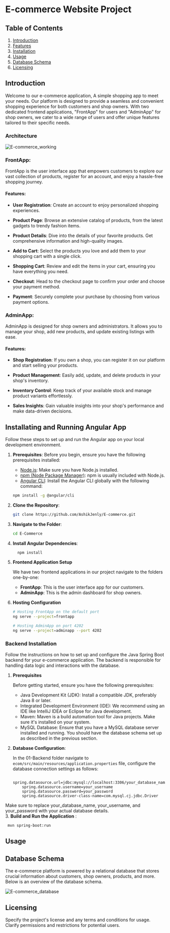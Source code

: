 # E-commerce Website Project

## Table of Contents
1. [Introduction](#introduction)
2. [Features](#features)
3. [Installation](#installating-and-running-angular-app)
4. [Usage](#usage)
5. [Database Schema](#database-schema)
6. [Licensing](#licensing)


## Introduction

Welcome to our e-commerce application, A simple shopping app to meet your needs. Our platform is designed to provide a seamless and convenient shopping experience for both customers and shop owners. With two dedicated frontend applications, "FrontApp" for users and "AdminApp" for shop owners, we cater to a wide range of users and offer unique features tailored to their specific needs.

### Architecture
![E-commerce_working](https://github.com/AshikJenly/E-commerce/assets/102305446/5a9ff279-cb29-4008-b773-75df8231a5d6)


### FrontApp: 

FrontApp is the user interface app that empowers customers to explore our vast collection of products, register for an account, and enjoy a hassle-free shopping journey.

#### Features:

- **User Registration**: Create an account to enjoy personalized shopping experiences.

- **Product Page**: Browse an extensive catalog of products, from the latest gadgets to trendy fashion items.

- **Product Details**: Dive into the details of your favorite products. Get comprehensive information and high-quality images.

- **Add to Cart**: Select the products you love and add them to your shopping cart with a single click.

- **Shopping Cart**: Review and edit the items in your cart, ensuring you have everything you need.

- **Checkout**: Head to the checkout page to confirm your order and choose your payment method.

- **Payment**: Securely complete your purchase by choosing from various payment options.

### AdminApp:

AdminApp is designed for shop owners and administrators. It allows you to manage your shop, add new products, and update existing listings with ease.

#### Features:

- **Shop Registration**: If you own a shop, you can register it on our platform and start selling your products.

- **Product Management**: Easily add, update, and delete products in your shop's inventory.

- **Inventory Control**: Keep track of your available stock and manage product variants effortlessly.

- **Sales Insights**: Gain valuable insights into your shop's performance and make data-driven decisions.

## Installating and Running Angular App

Follow these steps to set up and run the Angular app on your local development environment.

1. **Prerequisites**: Before you begin, ensure you have the following prerequisites installed:
   - [Node.js](https://nodejs.org/): Make sure you have Node.js installed.
   - [npm (Node Package Manager)](https://www.npmjs.com/): npm is usually included with Node.js.
   - [Angular CLI](https://angular.io/cli): Install the Angular CLI globally with the following command:

   ```bash
   npm install -g @angular/cli
   ```

2. **Clone the Repository**:
    ```bash
    git clone https://github.com/AshikJenly/E-commerce.git
    ```
3. **Navigate to the Folder**:
    ```bash
    cd E-Commerce
    ```
4. **Install Angular Dependencies**:
   ```bash
     npm install
   ```
5. **Frontend Application Setup**

    We have two frontend applications in our project navigate to the folders one-by-one:

      - **FrontApp**: This is the user interface app for our customers.
      - **AdminApp**: This is the admin dashboard for shop owners.

6. **Hosting Configuration**

    ```bash
    # Hosting FrontApp on the default port
    ng serve --project=frontapp
    
    # Hosting AdminApp on port 4202
    ng serve --project=adminapp --port 4202
    ```



### Backend Installation

  Follow the instructions on how to set up and configure the Java Spring Boot backend for your e-commerce application. The backend is responsible for handling data logic and interactions with the database.

1. **Prerequisites**

    Before getting started, ensure you have the following prerequisites:
  
    - Java Development Kit (JDK): Install a compatible JDK, preferably Java 8 or later.
    - Integrated Development Environment (IDE): We recommend using an IDE like IntelliJ IDEA or Eclipse for Java development.
    - Maven: Maven is a build automation tool for Java projects. Make sure it's installed on your system.
    - MySQL Database: Ensure that you have a MySQL database server installed and running. You should have the database schema set up as described in the previous section.
2. **Database Configuration**:
   
    In the 01-Backend folder navigate to `ecom/src/main/resources/application.properties` file, configure the database connection settings as follows:
    ```
        spring.datasource.url=jdbc:mysql://localhost:3306/your_database_name
        spring.datasource.username=your_username
        spring.datasource.password=your_password
        spring.datasource.driver-class-name=com.mysql.cj.jdbc.Driver
    ```

  Make sure to replace your_database_name, your_username, and your_password with your actual database details.  
3. **Build and Run the Application** :
    
   ```bash
    mvn spring-boot:run
   ```

## Usage

## Database Schema

The e-commerce platform is powered by a relational database that stores crucial information about customers, shop owners, products, and more. Below is an overview of the database schema.

![E-commerce_database](https://github.com/AshikJenly/E-commerce/assets/102305446/b687c416-2603-41d6-99b2-1dc2b65720f7)


## Licensing
Specify the project's license and any terms and conditions for usage. Clarify permissions and restrictions for potential users.

